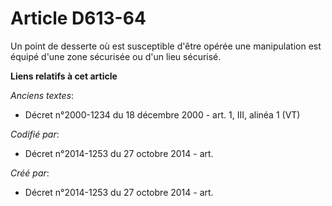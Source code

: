 # Article D613-64

Un point de desserte où est susceptible d'être opérée une manipulation est équipé d'une zone sécurisée ou d'un lieu sécurisé.

**Liens relatifs à cet article**

_Anciens textes_:

  - Décret n°2000-1234 du 18 décembre 2000 - art. 1, III, alinéa 1 (VT)

_Codifié par_:

  - Décret n°2014-1253 du 27 octobre 2014 - art.

_Créé par_:

  - Décret n°2014-1253 du 27 octobre 2014 - art.
